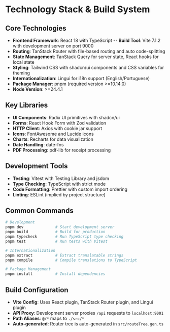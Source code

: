# Technology Stack & Build System

## Core Technologies

- **Frontend Framework**: React 18 with TypeScript
  -- **Build Tool**: Vite 7.1.2 with development server on port 9000
- **Routing**: TanStack Router with file-based routing and auto code-splitting
- **State Management**: TanStack Query for server state, React hooks for local state
- **Styling**: Tailwind CSS with shadcn/ui components and CSS variables for theming
- **Internationalization**: Lingui for i18n support (English/Portuguese)
- **Package Manager**: pnpm (required version >=10.14.0)
- **Node Version**: >=24.4.1

## Key Libraries

- **UI Components**: Radix UI primitives with shadcn/ui
- **Forms**: React Hook Form with Zod validation
- **HTTP Client**: Axios with cookie jar support
- **Icons**: FontAwesome and Lucide icons
- **Charts**: Recharts for data visualization
- **Date Handling**: date-fns
- **PDF Processing**: pdf-lib for receipt processing

## Development Tools

- **Testing**: Vitest with Testing Library and jsdom
- **Type Checking**: TypeScript with strict mode
- **Code Formatting**: Prettier with custom import ordering
- **Linting**: ESLint (implied by project structure)

## Common Commands

```bash
# Development
pnpm dev              # Start development server
pnpm build            # Build for production
pnpm typecheck        # Run TypeScript type checking
pnpm test             # Run tests with Vitest

# Internationalization
pnpm extract          # Extract translatable strings
pnpm compile          # Compile translations to TypeScript

# Package Management
pnpm install          # Install dependencies
```

## Build Configuration

- **Vite Config**: Uses React plugin, TanStack Router plugin, and Lingui plugin
- **API Proxy**: Development server proxies `/api` requests to `localhost:9001`
- **Path Aliases**: `@/*` maps to `./src/*`
- **Auto-generated**: Router tree is auto-generated in `src/routeTree.gen.ts`
